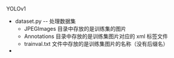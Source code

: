 YOLOv1
- dataset.py -- 处理数据集
  - JPEGImages 目录中存放的是训练集的图片
  - Annotations 目录中存放的是训练集图片对应的 xml 标签文件
  - trainval.txt 文件中存放的是训练集图片的名称（没有后缀名）
- 

